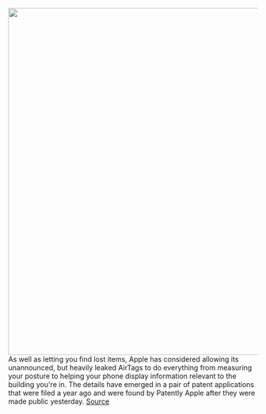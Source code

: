 <img src='https://cdn.vox-cdn.com/thumbor/CF1rnsWXHwsgg7fOHpYRieEhPIg=/0x0:730x487/1200x800/filters:focal(302x180:418x296)/cdn.vox-cdn.com/uploads/chorus_image/image/67676602/msedge_Uoi5a1UohK.0.jpg' width='700px' /><br/>
As well as letting you find lost items, Apple has considered allowing its unannounced, but heavily leaked AirTags to do everything from measuring your posture to helping your phone display information relevant to the building you're in. The details have emerged in a pair of patent applications that were filed a year ago and were found by Patently Apple after they were made public yesterday.
<a href='https://www.theverge.com/2020/10/23/21529927/apple-airtags-location-tracker-find-my-accessory-patent-applications-posture'> Source <a/>